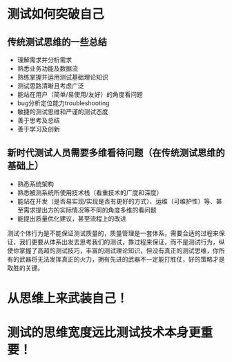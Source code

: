 # 测试如何突破自己

## 传统测试思维的一些总结
* 理解需求并分析需求
* 熟悉业务功能及数据流
* 熟练掌握并运用测试基础理论知识
* 测试思路清晰且考虑广泛
* 能站在用户（简单/易使用/友好）的角度看问题
* bug分析定位能力troubleshooting
* 敏捷的测试思维和严谨的测试态度
* 善于思考及总结
* 善于学习及创新

## 新时代测试人员需要多维看待问题（在传统测试思维的基础上）
* 熟悉系统架构
* 熟悉被测系统所使用技术栈（看重技术的广度和深度）
* 能站在开发（是否易实现/实现是否有更好的方式）、运维（可维护性）等、甚至需求提出方的实际情况等不同的角度多维的看问题
* 能提出质量优化建议，甚至流程上的改进

测试个体行为是不能保证测试质量的，质量管理是一套体系，需要合适的过程来保证，我们更要从体系出发去思考我们的测试，靠过程来保证，而不是测试行为，纵使你掌握了高超的测试技巧，丰富的测试理论知识，但没有真正的测试思维，你所有的武器将无法发挥真正的火力，拥有先进的武器不一定能打胜仗，好的策略才是取胜的关键。

# 从思维上来武装自己！
# 测试的思维宽度远比测试技术本身更重要！




